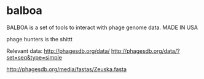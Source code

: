 balboa
======

BALBOA is a set of tools to interact with phage genome data.   MADE IN USA

phage hunters is the shittt


Relevant data:
http://phagesdb.org/data/
http://phagesdb.org/data/?set=seq&type=simple

http://phagesdb.org/media/fastas/Zeuska.fasta
